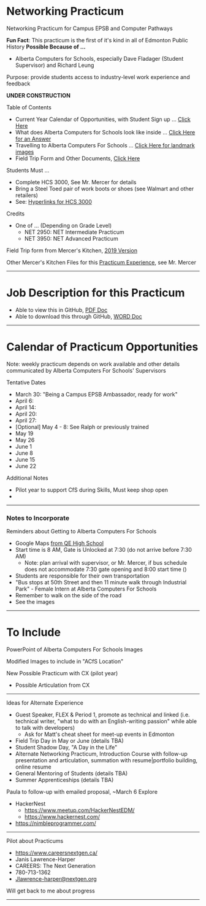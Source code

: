 # Networking Practicum
Networking Practicum for Campus EPSB and Computer Pathways

**Fun Fact**: This practicum is the first of it's kind in all of Edmonton Public History
**Possible Because of ...**
- Alberta Computers for Schools, especially Dave Fladager (Student Supervisor) and Richard Leung

Purpose: provide students access to industry-level work experience and feedback

**UNDER CONSTRUCTION**

Table of Contents
- Current Year Calendar of Opportunities, with Student Sign up ... <a href="">Click Here</a>
- What does Alberta Computers for Schools look like inside ... <a href="">Click Here for an Answer</a>
- Travelling to Alberta Computers For Schools ... <a href="">Click Here for landmark images</a>
- Field Trip Form and Other Documents, <a href="">Click Here</a>

Students Must ...
- Complete HCS 3000, See Mr. Mercer for details
- Bring a Steel Toed pair of work boots or shoes (see Walmart and other retailers)
- See: <a href="https://docs.google.com/document/d/18YsjGPuTiwOqYvr-_cPWc8QZwz1dsc8kF1SU9UMOOBY/edit">Hyperlinks for HCS 3000</a>

Credits
- One of ... (Depending on Grade Level)
  - NET 2950: NET Intermediate Practicum
  - NET 3950: NET Advanced Practicum

Field Trip form from Mercer's Kitchen, <a href="https://drive.google.com/drive/folders/1tGkdQxe70hmjIGnzpDnrEluSLTecXAa-">2019 Version</a>

Other Mercer's Kitchen Files for this <a href="https://drive.google.com/drive/folders/11nQuIFkx8B0kv1Cw1ZJG4oDsWE_t5vNQ">Practicum Experience</a>, see Mr. Mercer

---

# Job Description for this Practicum
- Able to view this in GitHub, <a href="https://github.com/MercersKitchen/Networking-Practicum/blob/master/Job%20Description/Program%20Responsibilities.pdf">PDF Doc</a>
- Able to download this through GitHub, <a href="https://github.com/MercersKitchen/Networking-Practicum/blob/master/Job%20Description/Program%20Responsibilities.docx">WORD Doc</a>

---

# Calendar of Practicum Opportunities

Note: weekly practicum depends on work available and other details communicated by Alberta Computers For Schools' Supervisors

Tentative Dates
- March 30: "Being a Campus EPSB Ambassador, ready for work"
- April 6:
- April 14:
- April 20:
- April 27:
- [Optional] May 4 - 8: See Ralph or previously trained
- May 19
- May 26
- June 1
- June 8
- June 15
- June 22

Additional Notes
- Pilot year to support CfS during Skills, Must keep shop open
-
---

### Notes to Incorporate

Reminders about Getting to Alberta Computers For Schools
- Google Maps <a href="https://www.google.com/maps/dir/Queen+Elizabeth+School,+9425+132+Ave+NW,+Edmonton,+AB+T5E+0Y4/alberta+computers+for+schools/@53.5532357,-113.452594,13z/data=!3m1!4b1!4m13!4m12!1m5!1m1!1s0x53a0236577265d81:0x2aacfdc438e98ee2!2m2!1d-113.4881316!2d53.5914815!1m5!1m1!1s0x53a023fc140fc9ab:0x1612c35c832232af!2m2!1d-113.4102319!2d53.520873">from QE High School</a>
- Start time is 8 AM, Gate is Unlocked at 7:30 (do not arrive before 7:30 AM)
  - Note: plan arrival with supervisor, or Mr. Mercer, if bus schedule does not accommodate 7:30 gate opening and 8:00 start time ()
- Students are responsible for their own transportation
- "Bus stops at 50th Street and then 11 minute walk through Industrial Park" - Female Intern at Alberta Computers For Schools
- Remember to walk on the side of the road
- See the images


---

# To Include

PowerPoint of Alberta Computers For Schools Images

Modified Images to include in "ACfS Location"

New Possible Practicum with CX (pilot year)
- Possible Articulation from CX

---

Ideas for Alternate Experience
- Guest Speaker, FLEX & Period 1, promote as technical and linked (i.e. technical writer, "what to do with an English-writing passion" while able to talk with developers)
  - Ask for Matt's cheat sheet for meet-up events in Edmonton
- Field Trip Day in May or June (details TBA)
- Student Shadow Day, "A Day in the Life"
- Alternate Networking Practicum, Introduction Course with follow-up presentation and articulation, summation with resume|portfolio building, online resume
- General Mentoring of Students (details TBA)
- Summer Apprenticeships (details TBA)

Paula to follow-up with emailed proposal, ~March 6
Explore
- HackerNest
  - https://www.meetup.com/HackerNestEDM/
  - https://www.hackernest.com/
- https://nimbleprogrammer.com/

---

Pilot about Practicums
- https://www.careersnextgen.ca/
- Janis Lawrence-Harper
- CAREERS: The Next Generation
- 780-713-1362
- Jlawrence-harper@nextgen.org

Will get back to me about progress

---
